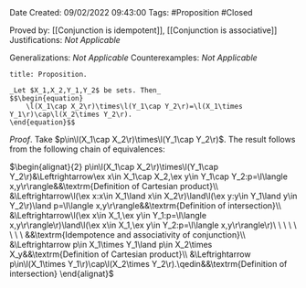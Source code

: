 <br />
<br />

Date Created: 09/02/2022 09:43:00
Tags: #Proposition #Closed 

Proved by: [[Conjunction is idempotent]], [[Conjunction is associative]]
Justifications: _Not Applicable_

Generalizations: _Not Applicable_
Counterexamples: _Not Applicable_

``` ad-Proposition
title: Proposition.

_Let $X_1,X_2,Y_1,Y_2$ be sets. Then_
$$\begin{equation}
    \l(X_1\cap X_2\r)\times\l(Y_1\cap Y_2\r)=\l(X_1\times Y_1\r)\cap\l(X_2\times Y_2\r).
\end{equation}$$

```

_Proof_. Take $p\in\l(X_1\cap X_2\r)\times\l(Y_1\cap Y_2\r)$. The result follows from the following chain of equivalences:

$\begin{alignat}{2}
    p\in\l(X_1\cap X_2\r)\times\l(Y_1\cap Y_2\r)&\Leftrightarrow\ex x\in X_1\cap X_2,\ex y\in Y_1\cap Y_2:p=\l\langle x,y\r\rangle&&\textrm{Definition of Cartesian product}\\
    &\Leftrightarrow\l(\ex x:x\in X_1\land x\in X_2\r)\land\l(\ex y:y\in Y_1\land y\in Y_2\r)\land p=\l\langle x,y\r\rangle&&\textrm{Definition of intersection}\\
    &\Leftrightarrow\l(\ex x\in X_1,\ex y\in Y_1:p=\l\langle x,y\r\rangle\r)\land\l(\ex x\in X_1,\ex y\in Y_2:p=\l\langle x,y\r\rangle\r)\ \ \ \ \ \ \ \ &&\textrm{Idempotence and associativity of conjunction}\\
    &\Leftrightarrow p\in X_1\times Y_1\land p\in X_2\times X_y&&\textrm{Definition of Cartesian product}\\
    &\Leftrightarrow p\in\l(X_1\times Y_1\r)\cap\l(X_2\times Y_2\r).\qedin&&\textrm{Definition of intersection}
\end{alignat}$
